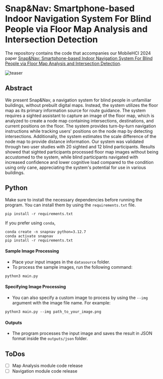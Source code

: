 # Snap&Nav: Smartphone-based Indoor Navigation System For Blind People via Floor Map Analysis and Intersection Detection
The repository contains the code that accompanies our MobileHCI 2024 paper [Snap&Nav: Smartphone-based Indoor Navigation System For Blind People via Floor Map Analysis and Intersection Detection](https://doi.org/10.1145/3676522).

![teaser](https://github.com/user-attachments/assets/dbe1df48-a386-402d-b3cc-85f1aa9248db)


## Abstract
We present Snap&Nav, a navigation system for blind people in unfamiliar buildings, without prebuilt digital maps. Instead, the system utilizes the floor map as its primary information source for route guidance. The system requires a sighted assistant to capture an image of the floor map, which is analyzed to create a node map containing intersections, destinations, and current positions on the floor. The system provides turn-by-turn navigation instructions while tracking users' positions on the node map by detecting intersections. Additionally, the system estimates the scale difference of the node map to provide distance information. Our system was validated through two user studies with 20 sighted and 12 blind participants. Results showed that sighted participants processed floor map images without being accustomed to the system, while blind participants navigated with increased confidence and lower cognitive load compared to the condition using only cane, appreciating the system's potential for use in various buildings.

## Python
Make sure to install the necessary dependencies before running the program. You can install them by using the `requirements.txt` file.
```
pip install -r requirements.txt
```

If you prefer using `conda`,
```
conda create -n snapnav python=3.12.7
conda activate snapnav
pip install -r requirements.txt
```

#### Sample Image Processing
- Place your input images in the `datasource` folder.
- To process the sample images, run the following command:
```
python3 main.py
```
#### Specifying Image Processing
- You can also specify a custom image to process by using the `--img` argument with the image file name. For example:
```
python3 main.py --img path_to_your_image.png
```

#### Outputs
- The program processes the input image and saves the result in JSON format inside the `outputs/json` folder.


## ToDos
- [ ] Map Analysis module code release
- [ ] Navigation module code release
